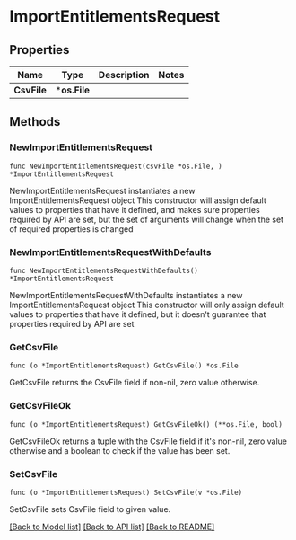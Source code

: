 # ImportEntitlementsRequest

## Properties

Name | Type | Description | Notes
------------ | ------------- | ------------- | -------------
**CsvFile** | ***os.File** |  | 

## Methods

### NewImportEntitlementsRequest

`func NewImportEntitlementsRequest(csvFile *os.File, ) *ImportEntitlementsRequest`

NewImportEntitlementsRequest instantiates a new ImportEntitlementsRequest object
This constructor will assign default values to properties that have it defined,
and makes sure properties required by API are set, but the set of arguments
will change when the set of required properties is changed

### NewImportEntitlementsRequestWithDefaults

`func NewImportEntitlementsRequestWithDefaults() *ImportEntitlementsRequest`

NewImportEntitlementsRequestWithDefaults instantiates a new ImportEntitlementsRequest object
This constructor will only assign default values to properties that have it defined,
but it doesn't guarantee that properties required by API are set

### GetCsvFile

`func (o *ImportEntitlementsRequest) GetCsvFile() *os.File`

GetCsvFile returns the CsvFile field if non-nil, zero value otherwise.

### GetCsvFileOk

`func (o *ImportEntitlementsRequest) GetCsvFileOk() (**os.File, bool)`

GetCsvFileOk returns a tuple with the CsvFile field if it's non-nil, zero value otherwise
and a boolean to check if the value has been set.

### SetCsvFile

`func (o *ImportEntitlementsRequest) SetCsvFile(v *os.File)`

SetCsvFile sets CsvFile field to given value.



[[Back to Model list]](../README.md#documentation-for-models) [[Back to API list]](../README.md#documentation-for-api-endpoints) [[Back to README]](../README.md)


